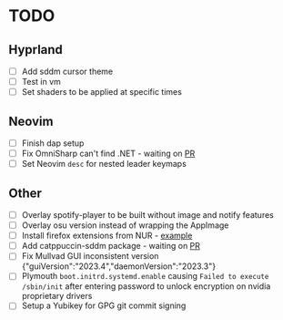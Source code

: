# TODO

## Hyprland

- [ ] Add sddm cursor theme
- [ ] Test in vm
- [ ] Set shaders to be applied at specific times

## Neovim

- [ ] Finish dap setup
- [ ] Fix OmniSharp can't find .NET - waiting on [PR](https://github.com/NixOS/nixpkgs/pull/249091)
- [ ] Set Neovim `desc` for nested leader keymaps

## Other

- [ ] Overlay spotify-player to be built without image and notify features
- [ ] Overlay osu version instead of wrapping the AppImage
- [ ] Install firefox extensions from NUR - [example](https://github.com/rhoriguchi/nixos-setup/blob/master/flake.nix)
- [ ] Add catppuccin-sddm package - waiting on [PR](https://github.com/NixOS/nixpkgs/pull/240990)
- [ ] Fix Mullvad GUI inconsistent version {"guiVersion":"2023.4","daemonVersion":"2023.3"}
- [ ] Plymouth `boot.initrd.systemd.enable` causing `Failed to execute /sbin/init` after entering password to unlock encryption on nvidia proprietary drivers
- [ ] Setup a Yubikey for GPG git commit signing
